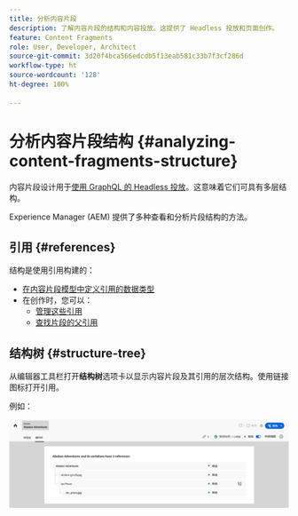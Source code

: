 ```yaml
---
title: 分析内容片段
description: 了解内容片段的结构和内容投放。这提供了 Headless 投放和页面创作。
feature: Content Fragments
role: User, Developer, Architect
source-git-commit: 3d20f4bca566edcdb5f13eab581c33b7f3cf286d
workflow-type: ht
source-wordcount: '128'
ht-degree: 100%

---
```



# 分析内容片段结构 {#analyzing-content-fragments-structure}

内容片段设计用于[使用 GraphQL 的 Headless 投放](/help/sites-cloud/administering/content-fragments/content-delivery-with-graphql.md)。这意味着它们可具有多层结构。

Experience Manager (AEM) 提供了多种查看和分析片段结构的方法。

## 引用 {#references}

结构是使用引用构建的：

* [在内容片段模型中定义引用的数据类型](/help/sites-cloud/administering/content-fragments/content-fragment-models.md#using-references-to-form-nested-content)
* 在创作时，您可以：
   * [管理这些引用](/help/sites-cloud/administering/content-fragments/authoring.md##manage-references)
   * [查找片段的父引用](/help/sites-cloud/administering/content-fragments/managing.md#parent-references-fragment)

## 结构树 {#structure-tree}

从编辑器工具栏打开&#x200B;**结构树**&#x200B;选项卡以显示内容片段及其引用的层次结构。使用链接图标打开引用。

例如：

![内容片段编辑器 - 结构树](assets/cf-authoring-structure-tree.png)